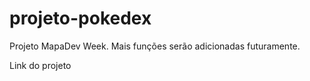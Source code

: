 # projeto-pokedex
Projeto MapaDev Week. Mais funções serão adicionadas futuramente.

<a src="https://flavioporfirio.github.io/projeto-pokedex/">Link do projeto</a>
